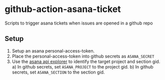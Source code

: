 # github-action-asana-ticket
Scripts to trigger asana tickets when issues are opened in a github repo

## Setup

1) Setup an asana personal-access-token.
2) Place the personal-access-token into github secrets as `ASANA_SECRET`
3) Use the [asana api explorer](https://developers.asana.com/explorer) to identify the target project and section gid.
    a) In github secrets, set `ASANA_PROJECT` to the project gid.
    b) In github secrets, set `ASANA_SECTION` to the section gid.
